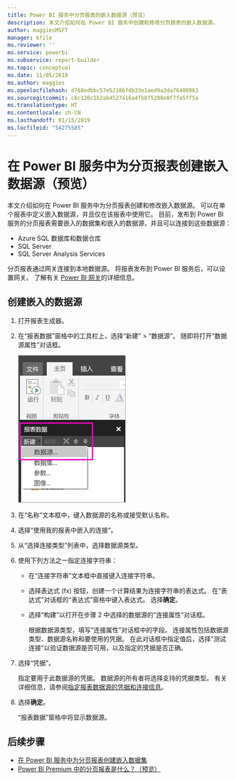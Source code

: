 ```yaml
---
title: Power BI 服务中分页报表的嵌入数据源（预览）
description: 本文介绍如何在 Power BI 服务中创建和修改分页报表的嵌入数据源。
author: maggiesMSFT
manager: kfile
ms.reviewer: ''
ms.service: powerbi
ms.subservice: report-builder
ms.topic: conceptual
ms.date: 11/05/2018
ms.author: maggies
ms.openlocfilehash: d768edbbc57e52186fdb33e1aed9a3da76408963
ms.sourcegitcommit: c8c126c1b2ab4527a16a4fb8f5208e0f7fa5ff5a
ms.translationtype: HT
ms.contentlocale: zh-CN
ms.lasthandoff: 01/15/2019
ms.locfileid: "54275585"
---
```

# <a name="create-an-embedded-data-source-for-paginated-reports-in-the-power-bi-service-preview"></a>在 Power BI 服务中为分页报表创建嵌入数据源（预览）
本文介绍如何在 Power BI 服务中为分页报表创建和修改嵌入数据源。 可以在单个报表中定义嵌入数据源，并且仅在该报表中使用它。 目前，发布到 Power BI 服务的分页报表需要嵌入的数据集和嵌入的数据源，并且可以连接到这些数据源：

- Azure SQL 数据库和数据仓库
- SQL Server
- SQL Server Analysis Services 

分页报表通过网关连接到本地数据源。 将报表发布到 Power BI 服务后，可以设置网关。 了解有关 [Power BI 网关](service-gateway-getting-started.md)的详细信息。 

## <a name="create-an-embedded-data-source"></a>创建嵌入的数据源
  
1. 打开报表生成器。

1. 在“报表数据”窗格中的工具栏上，选择“新建” > “数据源”。 随即将打开“数据源属性”对话框。

    ![新建数据源](media/paginated-reports-embedded-data-source/power-bi-paginated-new-data-source.png)
  
2.  在“名称”文本框中，键入数据源的名称或接受默认名称。  
  
3.  选择“使用我的报表中嵌入的连接”。  
  
1.  从“选择连接类型”列表中，选择数据源类型。 

1.  使用下列方法之一指定连接字符串：  
  
    -   在“连接字符串”文本框中直接键入连接字符串。 
  
    -   选择表达式 (fx) 按钮，创建一个计算结果为连接字符串的表达式。 在“表达式”对话框的“表达式”窗格中键入表达式。 选择**确定**。 
  
    -   选择“构建”以打开在步骤 2 中选择的数据源的“连接属性”对话框。  
  
        根据数据源类型，填写“连接属性”对话框中的字段。 连接属性包括数据源类型、数据源名称和要使用的凭据。 在此对话框中指定值后，选择“测试连接”以验证数据源是否可用，以及指定的凭据是否正确。  
  
4.  选择“凭据”。  
  
     指定要用于此数据源的凭据。 数据源的所有者将选择支持的凭据类型。 有关详细信息，请参阅[指定报表数据源的凭据和连接信息](https://docs.microsoft.com/sql/reporting-services/report-data/specify-credential-and-connection-information-for-report-data-sources)。
  
5.  选择**确定**。  
  
     “报表数据”窗格中将显示数据源。  

## <a name="next-steps"></a>后续步骤

- [在 Power BI 服务中为分页报表创建嵌入数据集](paginated-reports-create-embedded-dataset.md)
- [Power BI Premium 中的分页报表是什么？（预览）](paginated-reports-report-builder-power-bi.md)